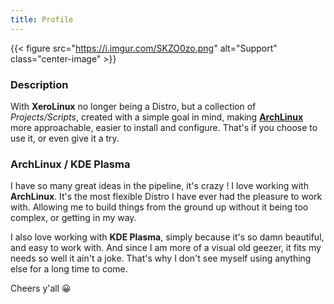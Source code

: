 ```yaml
---
title: Profile
---
```

{{< figure src="https://i.imgur.com/SKZO0zo.png" alt="Support" class="center-image" >}} <br />

### Description

With **XeroLinux** no longer being a Distro, but a collection of _Projects/Scripts_, created with a simple goal in mind, making [**ArchLinux**](https://archlinux.org) more approachable, easier to install and configure. That's if you choose to use it, or even give it a try.

### ArchLinux / KDE Plasma

I have so many great ideas in the pipeline, it's crazy ! I love working with **ArchLinux**. It's the most flexible Distro I have ever had the pleasure to work with. Allowing me to build things from the ground up without it being too complex, or getting in my way.

I also love working with **KDE Plasma**, simply because it's so damn beautiful, and easy to work with. And since I am more of a visual old geezer, it fits my needs so well it ain't a joke. That's why I don't see myself using anything else for a long time to come.

Cheers y'all 😀
